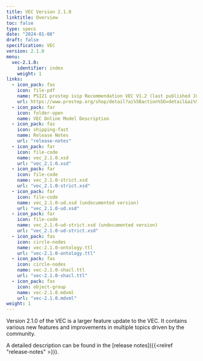```yaml
---
title: VEC Version 2.1.0
linktitle: Overview
toc: false
type: specs
date: "2024-01-08"
draft: false
specification: VEC
version: 2.1.0
menu:
  vec-2.1.0:
    identifier: index    
    weight: 1
links:
  - icon_pack: fas
    icon: file-pdf
    name: PSI21 prostep ivip Recommendation VEC V1.2 (last published June 2020 with VEC Schema Version 1.2.0)
    url: https://www.prostep.org/shop/detail?ai%5Baction%5D=detail&ai%5Bcontroller%5D=Catalog&ai%5Bd_name%5D=psi_21&ai%5Bd_pos%5D=
  - icon_pack: far
    icon: folder-open
    name: VEC Online Model Description
  - icon_pack: fas
    icon: shipping-fast
    name: Release Notes
    url: "release-notes"
  - icon_pack: far
    icon: file-code
    name: vec_2.1.0.xsd
    url: "vec_2.1.0.xsd"
  - icon_pack: far
    icon: file-code
    name: vec_2.1.0-strict.xsd
    url: "vec_2.1.0-strict.xsd"
  - icon_pack: far
    icon: file-code
    name: vec_2.1.0-ud.xsd (undocumented version)
    url: "vec_2.1.0-ud.xsd"
  - icon_pack: far
    icon: file-code
    name: vec_2.1.0-ud-strict.xsd (undocumented version)
    url: "vec_2.1.0-ud-strict.xsd"        
  - icon_pack: fas
    icon: circle-nodes
    name: vec-2.1.0-ontology.ttl
    url: "vec-2.1.0-ontology.ttl"
  - icon_pack: fas
    icon: circle-nodes
    name: vec-2.1.0-shacl.ttl
    url: "vec-2.1.0-shacl.ttl"    
  - icon_pack: fas
    icon: object-group
    name: vec-2.1.0.mdxml
    url: "vec-2.1.0.mdxml"
weight: 1
---
```


Version 2.1.0 of the VEC is a larger feature update to the VEC. It contains various new features and improvements in multiple topics driven by the community. 
<!--more-->
A detailed description can be found in the [release notes]({{<relref "release-notes" >}}).


